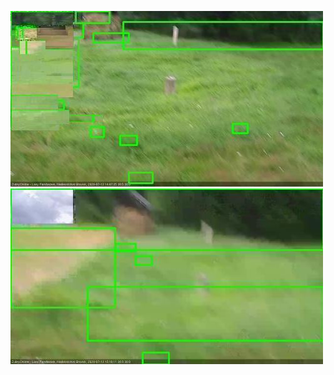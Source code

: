 ![20200713-144223-145225](in2/20200713/20200713-144223-145225_0_.jpg)
![20200713-150238-151241](in2/20200713/20200713-150238-151241_0_.jpg)
